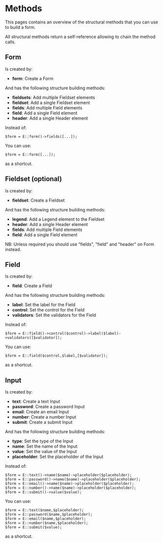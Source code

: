# Methods

This pages contains an overview of the structural methods that you can use to build a form.

All structural methods return a self-reference allowing to chain the method calls.

## Form

Is created by:

- **form**: Create a Form

And has the following structure building methods:

- **fieldsets**: Add multiple Fieldset elements
- **fieldset**: Add a single Fieldset element
- **fields**: Add multiple Field elements
- **field**: Add a single Field element
- **header**: Add a single Header element

Instead of:

    $form = E::form()->fields([...]);

You can use:

    $form = E::form([...]);

as a shortcut.

## Fieldset (optional)

Is created by:

- **fieldset**: Create a Fieldset

And has the following structure building methods:

- **legend**: Add a Legend element to the Fieldset
- **header**: Add a single Header element
- **fields**: Add multiple Field elements
- **field**: Add a single Field element

NB: Unless required you should use "fields", "field" and "header" on Form instead.

## Field

Is created by:

- **field**: Create a Field

And has the following structure building methods:

- **label**: Set the label for the Field
- **control**: Set the control for the Field
- **validators**: Set the validators for the Field

Instead of:

    $form = E::field()->control($control)->label($label)->validators([$validator]);

You can use:

    $form = E::field($control,$label,[$validator]);

as a shortcut.

## Input

Is created by:

- **text**: Create a text Input
- **password**: Create a password Input
- **email**: Create an email Input
- **number**: Create a number Input
- **submit**: Create a submit Input

And has the following structure building methods:

- **type**: Set the type of the Input
- **name**: Set the name of the Input
- **value**: Set the value of the Input
- **placeholder**: Set the placeholder of the Input

Instead of:

    $form = E::text()->name($name)->placeholder($placeholder);
    $form = E::password()->name($name)->placeholder($placeholder);
    $form = E::email()->name($name)->placeholder($placeholder);
    $form = E::number()->name($name)->placeholder($placeholder);
    $form = E::submit()->value($value);

You can use:

    $form = E::text($name,$placeholder);
    $form = E::password($name,$placeholder);
    $form = E::email($name,$placeholder);
    $form = E::number($name,$placeholder);
    $form = E::submit($value);

as a shortcut.